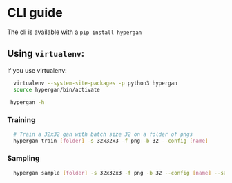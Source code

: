 # CLI guide

The cli is available with a `pip install hypergan`

## Using `virtualenv`:

If you use virtualenv:

```bash
  virtualenv --system-site-packages -p python3 hypergan
  source hypergan/bin/activate
```

```bash
 hypergan -h
```

### Training

```bash
  # Train a 32x32 gan with batch size 32 on a folder of pngs
  hypergan train [folder] -s 32x32x3 -f png -b 32 --config [name]
```

### Sampling

```bash
  hypergan sample [folder] -s 32x32x3 -f png -b 32 --config [name] --sampler batch_walk --sample_every 5 --save_samples
```


